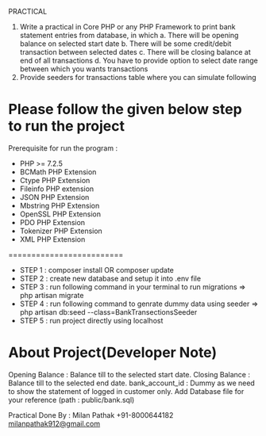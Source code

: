 PRACTICAL 
1. Write a practical in Core PHP or any PHP Framework to print bank statement entries  from database, in which 
a. There will be opening balance on selected start date 
b. There will be some credit/debit transaction between selected dates 
c. There will be closing balance at end of all transactions 
d. You have to provide option to select date range between which you wants  transactions 
2. Provide seeders for transactions table where you can simulate following

Please follow the given below step to run the project  
======================================
Prerequisite for run the program :

- PHP >= 7.2.5
- BCMath PHP Extension
- Ctype PHP Extension
- Fileinfo PHP extension
- JSON PHP Extension
- Mbstring PHP Extension
- OpenSSL PHP Extension
- PDO PHP Extension
- Tokenizer PHP Extension
- XML PHP Extension

=========================

- STEP 1 : composer install OR composer update
- STEP 2 : create new database and setup it into .env file
- STEP 3 : run following command in your terminal to run migrations 
          => php artisan migrate
- STEP 4 : run following command to genrate dummy data using seeder 
          => php artisan db:seed --class=BankTransectionsSeeder
- STEP 5 : run project directly using localhost

About Project(Developer Note) 
============================

Opening Balance : Balance till to the selected start date. 
Closing Balance : Balance till to the selected end date.
bank_account_id : Dummy as we need to show the statement of logged in customer only.
Add Database file for your reference (path : public/bank.sql) 

Practical Done By :
Milan Pathak
+91-8000644182
milanpathak912@gmail.com
